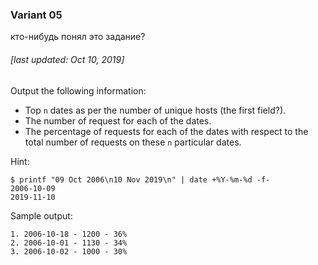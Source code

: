 ### Variant 05

кто-нибудь понял это задание?

###### [last updated: Oct 10, 2019]

Output the following information:

* Top `n` dates as per the number of unique hosts (the first field?). 
* The number of request for each of the dates.
* The percentage of requests for each of the dates with respect to the total number of requests on these `n` particular dates.

Hint:
```
$ printf "09 Oct 2006\n10 Nov 2019\n" | date +%Y-%m-%d -f-
2006-10-09
2019-11-10
```

Sample output:

```
1. 2006-10-18 - 1200 - 36%   
2. 2006-10-01 - 1130 - 34%
3. 2006-10-02 - 1000 - 30%
```
